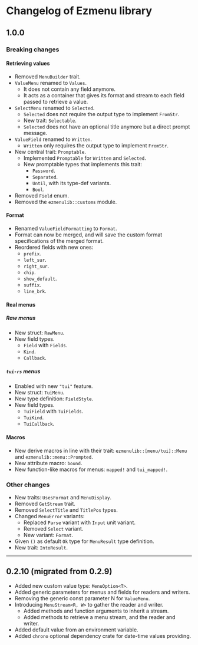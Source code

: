 # Changelog of Ezmenu library

## 1.0.0

### Breaking changes

#### Retrieving values

* Removed `MenuBuilder` trait.
* `ValueMenu` renamed to `Values`.
  * It does not contain any field anymore.
  * It acts as a container that gives its format and stream to each field passed to retrieve a value.
* `SelectMenu` renamed to `Selected`.
  * `Selected` does not require the output type to implement `FromStr`.
  * New trait: `Selectable`.
  * `Selected` does not have an optional title anymore but a direct prompt message.
* `ValueField` renamed to `Written`.
  * `Written` only requires the output type to implement `FromStr`.
* New central trait: `Promptable`.
  * Implemented `Promptable` for `Written` and `Selected`.
  * New promptable types that implements this trait:
    * `Password`.
    * `Separated`.
    * `Until`, with its type-def variants.
    * `Bool`.
* Removed `Field` enum.
* Removed the `ezmenulib::customs` module.

#### Format

* Renamed `ValueFieldFormatting` to `Format`.
* Format can now be merged, and will save the custom format specifications of the merged format.
* Reordered fields with new ones:
  * `prefix`.
  * `left_sur`.
  * `right_sur`.
  * `chip`.
  * `show_default`.
  * `suffix`.
  * `line_brk`.

#### Real menus

##### Raw menus

* New struct: `RawMenu`.
* New field types.
  * `Field` with `Fields`.
  * `Kind`.
  * `Callback`.

##### `tui-rs` menus

* Enabled with new `"tui"` feature.
* New struct: `TuiMenu`.
* New type definition: `FieldStyle`.
* New field types.
  * `TuiField` with `TuiFields`.
  * `TuiKind`.
  * `TuiCallback`.

#### Macros

* New derive macros in line with their trait: `ezmenulib::[menu/tui]::Menu` and `ezmenulib::menu::Prompted`.
* New attribute macro: `bound`.
* New function-like macros for menus: `mapped!` and `tui_mapped!`.

### Other changes

* New traits: `UsesFormat` and `MenuDisplay`.
* Removed `GetStream` trait.
* Removed `SelectTitle` and `TitlePos` types.
* Changed `MenuError` variants:
  * Replaced `Parse` variant with `Input` unit variant.
  * Removed `Select` variant.
  * New variant: `Format`.
* Given `()` as default `Ok` type for `MenuResult` type definition.
* New trait: `IntoResult`.

---

## 0.2.10 (migrated from 0.2.9)

* Added new custom value type: `MenuOption<T>`.
* Added generic parameters for menus and fields for readers and writers.
* Removing the generic const parameter N for `ValueMenu`.
* Introducing `MenuStream<R, W>` to gather the reader and writer.
  * Added methods and function arguments to inherit a stream.
  * Added methods to retrieve a menu stream, and the reader and writer.
* Added default value from an environment variable.
* Added `chrono` optional dependency crate for date-time values providing.
